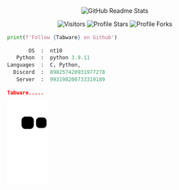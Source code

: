 <p align="center">
 <img width="100px" src="https://res.cloudinary.com/dv07edwga/image/upload/v1657316717/ProfilePictureMaker_tzhgsx.png" align="center" alt="GitHub Readme Stats" />
 <p align="center"><img src="https://gpvc.arturio.dev/Tabware" alt="Visitors"></a>
<img src="https://img.shields.io/badge/dynamic/json?&label=Total%20Stars&color=bb2527&style=flat&style=for-the-badge&query=%24.stars&url=https://api.github-star-counter.workers.dev/user/Tabware" alt="Profile Stars"></a>
<img src="https://img.shields.io/badge/dynamic/json?&label=Total%20Forks&color=bb2527&style=flat&style=for-the-badge&query=%24.forks&url=https://api.github-star-counter.workers.dev/user/Tabware" alt="Profile Forks"></a>

```python
print(f'Follow {Tabware} on Github')
```

```python
       OS  :  nt10
   Python  :  python 3.9.11
Languages  :  C, Python,
  Discord  :  898257420931977278
   Server  :  993198200733319189
```

```json
Tabware.....
```

<a href="https://dsc.gg/discordonlyfans" target="_blank"><img src="https://github.com/AstraaDev/AstraaDev/blob/output/github-contribution-grid-snake.svg" alt="snake"></a>
